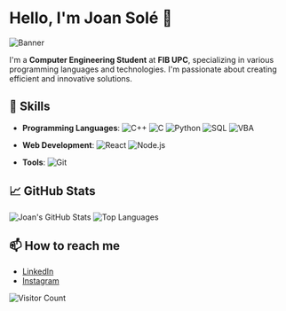 # Hello, I'm Joan Solé 👋

![Banner](https://images.pexels.com/photos/1936299/pexels-photo-1936299.jpeg?auto=compress&cs=tinysrgb&dpr=2&h=650&w=940)

I'm a **Computer Engineering Student** at **FIB UPC**, specializing in various programming languages and technologies. I'm passionate about creating efficient and innovative solutions.

## 🌟 Skills
- **Programming Languages**: 
  ![C++](https://img.shields.io/badge/-C++-00599C?style=flat&logo=c%2B%2B&logoColor=white)
  ![C](https://img.shields.io/badge/-C-A8B9CC?style=flat&logo=c&logoColor=white)
  ![Python](https://img.shields.io/badge/-Python-3776AB?style=flat&logo=python&logoColor=white)
  ![SQL](https://img.shields.io/badge/-SQL-4479A1?style=flat&logo=sql&logoColor=white)
  ![VBA](https://img.shields.io/badge/-VBA-217346?style=flat&logo=vba&logoColor=white)

- **Web Development**: 
  ![React](https://img.shields.io/badge/-React-20232A?style=flat&logo=react&logoColor=61DAFB)
  ![Node.js](https://img.shields.io/badge/-Node.js-43853D?style=flat&logo=node.js&logoColor=white)
- **Tools**: 
  ![Git](https://img.shields.io/badge/-Git-F05032?style=flat&logo=git&logoColor=white)

<!--## 🚀 Projects
- [Project 1](https://github.com/Jsolee/project1): Brief description of what this project does.
- [Project 2](https://github.com/Jsolee/project2): Brief description of what this project does.
-->
## 📈 GitHub Stats
![Joan's GitHub Stats](https://github-readme-stats.vercel.app/api?username=Jsolee&show_icons=true&theme=radical)
![Top Languages](https://github-readme-stats.vercel.app/api/top-langs/?username=Jsolee&layout=compact&theme=radical)

## 📫 How to reach me
- [LinkedIn](https://www.linkedin.com/in/joan-solé-jiménez-569873245)
- [Instagram](https://www.instagram.com/jsolee._)

![Visitor Count](https://visitor-badge.laobi.icu/badge?page_id=Jsolee.Jsolee)
